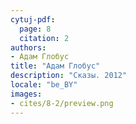 ```yaml
---
cytuj-pdf:
  page: 8
  citation: 2
authors:
- Адам Глобус
title: "Адам Глобус"
description: "Сказы. 2012"
locale: "be_BY"
images:
- cites/8-2/preview.png
---
```

